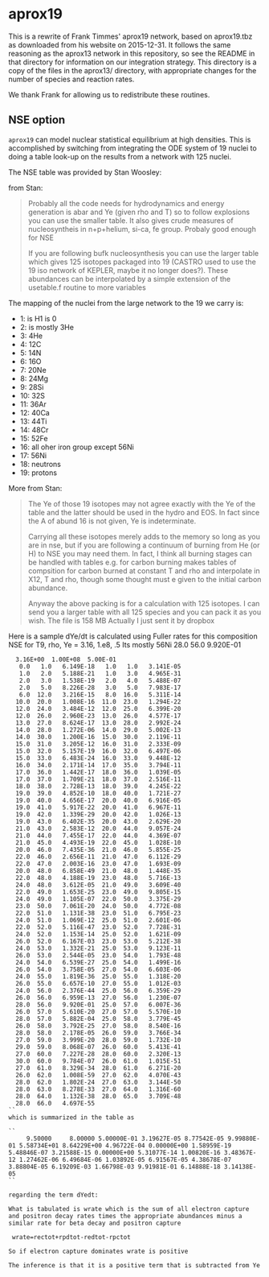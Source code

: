 # aprox19

This is a rewrite of Frank Timmes' aprox19 network, based on aprox19.tbz
as downloaded from his website on 2015-12-31. It follows the same reasoning
as the aprox13 network in this repository, so see the README in that directory
for information on our integration strategy. This directory is a copy of the
files in the aprox13/ directory, with appropriate changes for the number of
species and reaction rates.

We thank Frank for allowing us to redistribute these routines.

## NSE option

``aprox19`` can model nuclear statistical equilibrium at high
densities.  This is accomplished by switching from integrating the ODE
system of 19 nuclei to doing a table look-up on the results from a
network with 125 nuclei.

The NSE table was provided by Stan Woosley:

from Stan:

> Probably all the code needs for hydrodynamics and energy generation
> is abar and Ye (given rho and T) so to follow explosions you can use
> the smaller table. It also gives crude measures of nucleosyntheis in
> n+p+helium, si-ca, fe group. Probaly good enough for NSE
>
> If you are following bufk nucleosynthesis you can use the larger table
> which gives 125 isotopes packaged into 19 (CASTRO used to use the 19
> iso network of KEPLER, maybe it no longer does?). These abundances can
> be interpolated by a simple extension of the usetable.f routine to
> more variables

The mapping of the nuclei from the large network to the 19 we carry is:

* 1: is H1  is 0
* 2: is mostly 3He
* 3: 4He
* 4: 12C
* 5: 14N
* 6: 16O
* 7: 20Ne
* 8: 24Mg
* 9: 28Si
* 10: 32S
* 11: 36Ar
* 12: 40Ca
* 13: 44Ti
* 14: 48Cr
* 15: 52Fe
* 16: all oher iron group except 56Ni
* 17: 56Ni
* 18: neutrons
* 19: protons

More from Stan:

> The Ye of those 19 isotopes may not agree exactly with the Ye of the
> table and the latter should be used in the hydro and EOS. In fact
> since the A of abund 16 is not given, Ye is indeterminate.
>
> Carrying all these isotopes merely adds to the memory so long as you
> are in nse, but if you are following a continuum of burning from He
> (or H) to NSE you may need them.  In fact, I think all burning
> stages can be handled with tables e.g. for carbon burning makes
> tables of compsition for carbon burned at constant T and rho and
> interpolate in X12, T and rho, though some thought must e given to
> the initial carbon abundance.
>
> Anyway the above packing is for a calculation with 125 isotopes. I can
> send you a larger table with all 125 species and you can pack it as
> you wish. The file is 158 MB Actually I just sent it by dropbox


Here is a sample dYe/dt is calculated using Fuller rates for this
composition NSE for T9, rho, Ye = 3.16, 1.e8, .5 Its mostly 56Ni 28.0
56.0 9.920E-01

```
  3.16E+00  1.00E+08  5.00E-01
   0.0   1.0   6.149E-18   1.0   1.0   3.141E-05
   1.0   2.0   5.188E-21   1.0   3.0   4.965E-31
   2.0   3.0   1.538E-19   2.0   4.0   5.488E-07
   2.0   5.0   8.226E-28   3.0   5.0   7.983E-17
   6.0  12.0   3.216E-15   8.0  16.0   5.311E-14
  10.0  20.0   1.008E-16  11.0  23.0   1.294E-22
  12.0  24.0   3.484E-12  12.0  25.0   6.399E-20
  12.0  26.0   2.960E-23  13.0  26.0   4.577E-17
  13.0  27.0   8.624E-17  13.0  28.0   2.992E-24
  14.0  28.0   1.272E-06  14.0  29.0   5.002E-13
  14.0  30.0   1.200E-16  15.0  30.0   2.119E-11
  15.0  31.0   3.205E-12  16.0  31.0   2.333E-09
  15.0  32.0   5.157E-19  16.0  32.0   6.497E-06
  15.0  33.0   6.483E-24  16.0  33.0   9.448E-12
  16.0  34.0   2.171E-14  17.0  35.0   3.794E-11
  17.0  36.0   1.442E-17  18.0  36.0   1.039E-05
  17.0  37.0   1.709E-21  18.0  37.0   2.516E-11
  18.0  38.0   2.728E-13  18.0  39.0   4.245E-22
  19.0  39.0   4.852E-10  18.0  40.0   1.721E-27
  19.0  40.0   4.656E-17  20.0  40.0   6.916E-05
  19.0  41.0   5.917E-22  20.0  41.0   6.967E-11
  19.0  42.0   1.339E-29  20.0  42.0   1.026E-13
  19.0  43.0   6.402E-35  20.0  43.0   2.629E-20
  21.0  43.0   2.583E-12  20.0  44.0   9.057E-24
  21.0  44.0   7.455E-17  22.0  44.0   4.369E-07
  21.0  45.0   4.493E-19  22.0  45.0   1.028E-10
  20.0  46.0   7.435E-36  21.0  46.0   5.855E-25
  22.0  46.0   2.656E-11  21.0  47.0   6.112E-29
  22.0  47.0   2.003E-16  23.0  47.0   1.693E-09
  20.0  48.0   6.858E-49  21.0  48.0   1.448E-35
  22.0  48.0   4.188E-19  23.0  48.0   5.716E-13
  24.0  48.0   3.612E-05  21.0  49.0   3.609E-40
  22.0  49.0   1.653E-25  23.0  49.0   9.805E-15
  24.0  49.0   1.105E-07  22.0  50.0   3.375E-29
  23.0  50.0   7.061E-20  24.0  50.0   4.772E-08
  22.0  51.0   1.131E-38  23.0  51.0   6.795E-23
  24.0  51.0   1.069E-12  25.0  51.0   2.601E-06
  22.0  52.0   5.116E-47  23.0  52.0   7.728E-31
  24.0  52.0   1.153E-14  25.0  52.0   1.621E-09
  26.0  52.0   6.167E-03  23.0  53.0   5.212E-38
  24.0  53.0   1.332E-21  25.0  53.0   9.123E-11
  26.0  53.0   2.544E-05  23.0  54.0   1.793E-48
  24.0  54.0   6.539E-27  25.0  54.0   1.499E-16
  26.0  54.0   3.758E-05  27.0  54.0   6.603E-06
  24.0  55.0   1.819E-36  25.0  55.0   1.318E-20
  26.0  55.0   6.657E-10  27.0  55.0   1.012E-03
  24.0  56.0   2.376E-44  25.0  56.0   6.359E-29
  26.0  56.0   6.959E-13  27.0  56.0   1.230E-07
  28.0  56.0   9.920E-01  25.0  57.0   6.007E-36
  26.0  57.0   5.610E-20  27.0  57.0   5.570E-10
  28.0  57.0   5.882E-04  25.0  58.0   3.779E-45
  26.0  58.0   3.792E-25  27.0  58.0   8.540E-16
  28.0  58.0   2.178E-05  26.0  59.0   3.766E-34
  27.0  59.0   3.999E-20  28.0  59.0   1.732E-10
  29.0  59.0   8.068E-07  26.0  60.0   5.413E-41
  27.0  60.0   7.227E-28  28.0  60.0   2.320E-13
  30.0  60.0   9.784E-07  26.0  61.0   1.015E-51
  27.0  61.0   8.329E-34  28.0  61.0   6.271E-20
  26.0  62.0   1.008E-59  27.0  62.0   4.070E-43
  28.0  62.0   1.802E-24  27.0  63.0   3.144E-50
  28.0  63.0   8.278E-33  27.0  64.0   1.316E-60
  28.0  64.0   1.132E-38  28.0  65.0   3.709E-48
  28.0  66.0   4.697E-55
``
which is summarized in the table as

``
     9.50000     8.00000 5.00000E-01 3.19627E-05 8.77542E-05 9.99880E-01 5.58734E+01 8.64229E+00 4.96722E-04 0.00000E+00 1.58959E-19 5.48846E-07 3.21588E-15 0.00000E+00 5.31077E-14 1.00820E-16 3.48367E-12 1.27462E-06 6.49684E-06 1.03892E-05 6.91567E-05 4.38678E-07 3.88804E-05 6.19209E-03 1.66798E-03 9.91981E-01 6.14888E-18 3.14138E-05
``

regarding the term dYedt:

What is tabulated is wrate which is the sum of all electron capture
and positron decay rates times the appropriate abundances minus a
similar rate for beta decay and positron capture

 wrate=rectot+rpdtot-redtot-rpctot

So if electron capture dominates wrate is positive

The inference is that it is a positive term that is subtracted from Ye